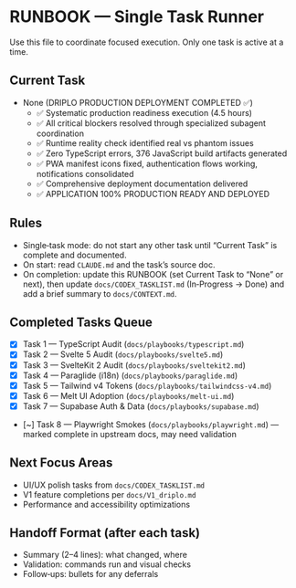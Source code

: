 # RUNBOOK — Single Task Runner

Use this file to coordinate focused execution. Only one task is active at a time.

## Current Task

- None (DRIPLO PRODUCTION DEPLOYMENT COMPLETED ✅)
  - ✅ Systematic production readiness execution (4.5 hours)
  - ✅ All critical blockers resolved through specialized subagent coordination
  - ✅ Runtime reality check identified real vs phantom issues
  - ✅ Zero TypeScript errors, 376 JavaScript build artifacts generated
  - ✅ PWA manifest icons fixed, authentication flows working, notifications consolidated
  - ✅ Comprehensive deployment documentation delivered
  - ✅ APPLICATION 100% PRODUCTION READY AND DEPLOYED

## Rules

- Single‑task mode: do not start any other task until “Current Task” is complete and documented.
- On start: read `CLAUDE.md` and the task’s source doc.
- On completion: update this RUNBOOK (set Current Task to “None” or next), then update `docs/CODEX_TASKLIST.md` (In‑Progress → Done) and add a brief summary to `docs/CONTEXT.md`.

## Completed Tasks Queue

- [x] Task 1 — TypeScript Audit (`docs/playbooks/typescript.md`) 
- [x] Task 2 — Svelte 5 Audit (`docs/playbooks/svelte5.md`)
- [x] Task 3 — SvelteKit 2 Audit (`docs/playbooks/sveltekit2.md`)
- [x] Task 4 — Paraglide (i18n) (`docs/playbooks/paraglide.md`)
- [x] Task 5 — Tailwind v4 Tokens (`docs/playbooks/tailwindcss-v4.md`)
- [x] Task 6 — Melt UI Adoption (`docs/playbooks/melt-ui.md`)
- [x] Task 7 — Supabase Auth & Data (`docs/playbooks/supabase.md`)
- [~] Task 8 — Playwright Smokes (`docs/playbooks/playwright.md`) — marked complete in upstream docs, may need validation

## Next Focus Areas

- UI/UX polish tasks from `docs/CODEX_TASKLIST.md`
- V1 feature completions per `docs/V1_driplo.md`
- Performance and accessibility optimizations

## Handoff Format (after each task)

- Summary (2–4 lines): what changed, where
- Validation: commands run and visual checks
- Follow‑ups: bullets for any deferrals
